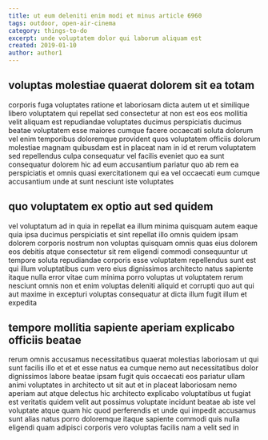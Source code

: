```yaml
---
title: ut eum deleniti enim modi et minus article 6960
tags: outdoor, open-air-cinema
category: things-to-do
excerpt: unde voluptatem dolor qui laborum aliquam est
created: 2019-01-10
author: author1
---
```


## voluptas molestiae quaerat dolorem sit ea totam

corporis fuga voluptates ratione et laboriosam dicta autem ut et similique libero voluptatem qui repellat sed consectetur at non est eos eos mollitia velit aliquam est repudiandae voluptates ducimus perspiciatis ducimus beatae voluptatem esse maiores cumque facere occaecati soluta dolorum vel enim temporibus doloremque provident quos voluptatem officiis dolorum molestiae magnam quibusdam est in placeat nam in id et rerum voluptatem sed repellendus culpa consequatur vel facilis eveniet quo ea sunt consequatur dolorem hic ad eum accusantium pariatur quo ab rem ea perspiciatis et omnis quasi exercitationem qui ea vel occaecati eum cumque accusantium unde at sunt nesciunt iste voluptates

## quo voluptatem ex optio aut sed quidem

vel voluptatum ad in quia in repellat ea illum minima quisquam autem eaque quia ipsa ducimus perspiciatis et sint repellat illo omnis quidem ipsam dolorem corporis nostrum non voluptas quisquam omnis quas eius dolorem eos debitis atque consectetur sit rem eligendi commodi consequuntur ut tempore soluta repudiandae corporis esse voluptatem repellendus sunt est qui illum voluptatibus cum vero eius dignissimos architecto natus sapiente itaque nulla error vitae cum minima porro voluptas ut voluptatem rerum nesciunt omnis non et enim voluptas deleniti aliquid et corrupti quo aut qui aut maxime in excepturi voluptas consequatur at dicta illum fugit illum et expedita

## tempore mollitia sapiente aperiam explicabo officiis beatae

rerum omnis accusamus necessitatibus quaerat molestias laboriosam ut qui sunt facilis illo et et et esse natus ea cumque nemo aut necessitatibus dolor dignissimos labore beatae ipsam fugit quis occaecati eos pariatur ullam animi voluptates in architecto ut sit aut et in placeat laboriosam nemo aperiam aut atque delectus hic architecto explicabo voluptatibus ut fugiat est veritatis quidem velit aut possimus voluptate incidunt beatae ab iste vel voluptate atque quam hic quod perferendis et unde qui impedit accusamus sunt alias natus porro doloremque itaque sapiente commodi quis nulla eligendi quam adipisci corporis vero voluptas facilis nam a velit sed in
